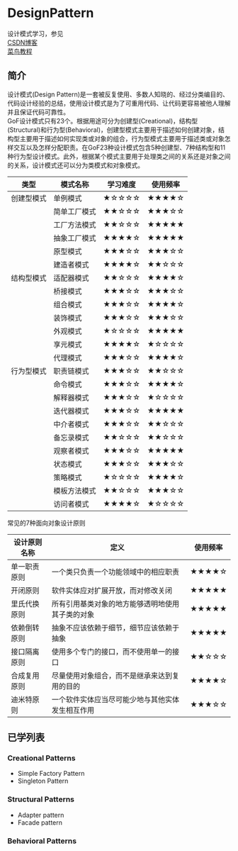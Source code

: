 # DesignPattern
设计模式学习，参见  
[CSDN博客](http://blog.csdn.net/lovelion/article/details/17517213)  
[菜鸟教程](http://www.runoob.com/design-pattern/design-pattern-intro.html)

## 简介
设计模式(Design Pattern)是一套被反复使用、多数人知晓的、经过分类编目的、代码设计经验的总结，使用设计模式是为了可重用代码、让代码更容易被他人理解并且保证代码可靠性。  
GoF设计模式只有23个。根据用途可分为创建型(Creational)，结构型(Structural)和行为型(Behavioral)，创建型模式主要用于描述如何创建对象，结构型主要用于描述如何实现类或对象的组合，行为型模式主要用于描述类或对象怎样交互以及怎样分配职责。在GoF23种设计模式包含5种创建型、7种结构型和11种行为型设计模式。此外，根据某个模式主要用于处理类之间的关系还是对象之间的关系，设计模式还可以分为类模式和对象模式。  

| 类型 | 模式名称 | 学习难度 | 使用频率 |
| ------| ------ | ------ | ----- |
| 创建型模式 | 单例模式 | ★☆☆☆☆ | ★★★★☆ |
| | 简单工厂模式 | ★★☆☆☆ | ★★★☆☆ |
| | 工厂方法模式 | ★★☆☆☆ | ★★★★★ |
| | 抽象工厂模式 | ★★★★☆ | ★★★★★ |
| | 原型模式 | ★★★☆☆ | ★★★☆☆ |
| | 建造者模式 | ★★★★☆ | ★★☆☆☆ |
| 结构型模式 | 适配器模式 | ★★☆☆☆ | ★★★★☆ |
| | 桥接模式 | ★★★☆☆ | ★★★☆☆ |
| | 组合模式 | ★★★☆☆ | ★★★★☆ |
| | 装饰模式 | ★★★☆☆ | ★★★☆☆ |
| | 外观模式 | ★☆☆☆☆ | ★★★★★ |
| | 享元模式 | ★★★★☆ | ★☆☆☆☆ |
| | 代理模式 | ★★★☆☆ | ★★★★☆ |
| 行为型模式 | 职责链模式 | ★★★☆☆ | ★★☆☆☆ |
| | 命令模式 | ★★★☆☆ | ★★★★☆ |
| | 解释器模式 | ★★★☆☆ | ★☆☆☆☆ |
| | 迭代器模式 | ★★★☆☆ | ★★★★★ |
| | 中介者模式 | ★★★☆☆ | ★★☆☆☆ |
| | 备忘录模式 | ★★☆☆☆ | ★★☆☆☆ |
| | 观察者模式 | ★★★☆☆ | ★★★★★ |
| | 状态模式 | ★★★☆☆ | ★★★☆☆ |
| | 策略模式 | ★☆☆☆☆ | ★★★★☆ |
| | 模板方法模式 | ★★☆☆☆ | ★★★☆☆ |
| | 访问者模式 | ★★★★☆ | ★☆☆☆☆ |

常见的7种面向对象设计原则  

| 设计原则名称 | 定义 | 使用频率| 
| ------| ------ | ------ |
| 单一职责原则 | 一个类只负责一个功能领域中的相应职责 | ★★★★☆ |
| 开闭原则 | 软件实体应对扩展开放，而对修改关闭 | ★★★★★ | 
| 里氏代换原则 | 所有引用基类对象的地方能够透明地使用其子类的对象 | ★★★★★ |
| 依赖倒转原则 | 抽象不应该依赖于细节，细节应该依赖于抽象 | ★★★★★ |
| 接口隔离原则 | 使用多个专门的接口，而不使用单一的接口 | ★★☆☆☆ |
| 合成复用原则 | 尽量使用对象组合，而不是继承来达到复用的目的 | ★★★★☆ |
| 迪米特原则 | 一个软件实体应当尽可能少地与其他实体发生相互作用 | ★★★☆☆ |

## 已学列表  
### Creational Patterns  
* Simple Factory Pattern 
* Singleton Pattern 

### Structural Patterns  
* Adapter pattern  
* Facade pattern  

### Behavioral Patterns

